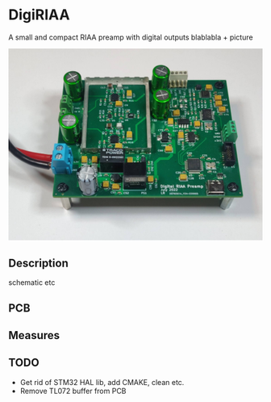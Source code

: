 # DigiRIAA
A small and compact RIAA preamp with digital outputs
blablabla + picture 

![DigiRIAA Picture](./pictures/riaa_pcb.jpg)

## Description
schematic etc

## PCB

## Measures

## TODO
  - Get rid of STM32 HAL lib, add CMAKE, clean etc. 
  - Remove TL072 buffer from PCB
